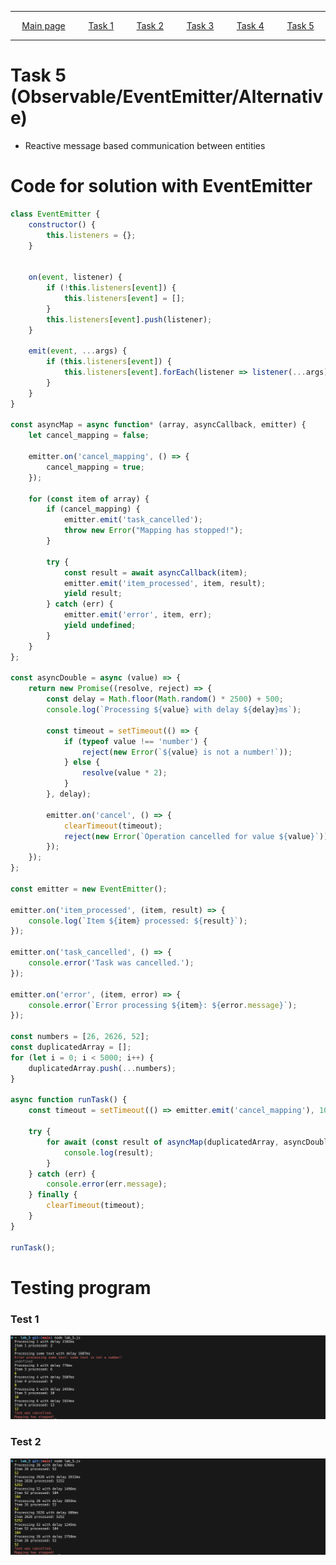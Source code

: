
---

<p style="display: flex; justify-content: space-around;">
    <a href="../">Main page</a>
    <a href="../lab_1/">Task 1</a>
    <a href="../lab_2/">Task 2</a>
    <a href="../lab_3/">Task 3</a>
    <a href="../lab_4/">Task 4</a>
    <a href="../lab_5/">Task 5</a>
</p>

---

# Task 5 (Observable/EventEmitter/Alternative) 
   * Reactive message based communication between entities


# Code for solution with EventEmitter
```javascript
class EventEmitter {
    constructor() {
        this.listeners = {};
    }

   
    on(event, listener) {
        if (!this.listeners[event]) {
            this.listeners[event] = [];
        }
        this.listeners[event].push(listener);
    }

    emit(event, ...args) {
        if (this.listeners[event]) {
            this.listeners[event].forEach(listener => listener(...args));
        }
    }
}

const asyncMap = async function* (array, asyncCallback, emitter) {
    let cancel_mapping = false;

    emitter.on('cancel_mapping', () => {
        cancel_mapping = true;
    });

    for (const item of array) {
        if (cancel_mapping) {
            emitter.emit('task_cancelled');
            throw new Error("Mapping has stopped!");
        }

        try {
            const result = await asyncCallback(item);
            emitter.emit('item_processed', item, result);
            yield result;
        } catch (err) {
            emitter.emit('error', item, err);
            yield undefined;
        }
    }
};

const asyncDouble = async (value) => {
    return new Promise((resolve, reject) => {
        const delay = Math.floor(Math.random() * 2500) + 500;
        console.log(`Processing ${value} with delay ${delay}ms`);

        const timeout = setTimeout(() => {
            if (typeof value !== 'number') {
                reject(new Error(`${value} is not a number!`));
            } else {
                resolve(value * 2);
            }
        }, delay);

        emitter.on('cancel', () => {
            clearTimeout(timeout);
            reject(new Error(`Operation cancelled for value ${value}`));
        });
    });
};

const emitter = new EventEmitter();

emitter.on('item_processed', (item, result) => {
    console.log(`Item ${item} processed: ${result}`);
});

emitter.on('task_cancelled', () => {
    console.error('Task was cancelled.');
});

emitter.on('error', (item, error) => {
    console.error(`Error processing ${item}: ${error.message}`);
});

const numbers = [26, 2626, 52];
const duplicatedArray = [];
for (let i = 0; i < 5000; i++) {
    duplicatedArray.push(...numbers);
}

async function runTask() {
    const timeout = setTimeout(() => emitter.emit('cancel_mapping'), 10000);

    try {
        for await (const result of asyncMap(duplicatedArray, asyncDouble, emitter)) {
            console.log(result);
        }
    } catch (err) {
        console.error(err.message);
    } finally {
        clearTimeout(timeout);
    }
}

runTask();
```

# Testing program

### Test 1
<img src="./media/lab_5_test_1.png">

### Test 2
<img src="./media/lab_5_test_2.png">